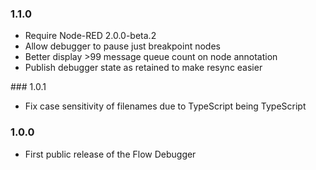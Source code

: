 ### 1.1.0

 - Require Node-RED 2.0.0-beta.2
 - Allow debugger to pause just breakpoint nodes
 - Better display >99 message queue count on node annotation
 - Publish debugger state as retained to make resync easier

### 1.0.1

 - Fix case sensitivity of filenames due to TypeScript being TypeScript

### 1.0.0

 - First public release of the Flow Debugger
